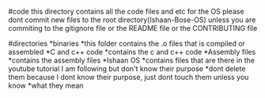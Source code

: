 #code
this directory contains all the code files and etc for the OS
please dont commit new files to the root directory(Ishaan-Bose-OS) unless you are commiting to the gitignore
file or the README file or the CONTRIBUTING file

#directories
	*binaries
		*this folder contains the .o files that is compiled or assembled
	*C and c++ code
		*contains the c and c++ code
	*Assembly files
		*contains the assembly files
	*Ishaan OS
		*contains files that are there in the youtube tutorial I am following but don't know their purpose
		*dont delete them because I dont know their purpose, just dont touch them unless you know 
		*what they mean